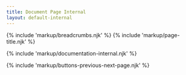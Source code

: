```yaml
---
title: Document Page Internal
layout: default-internal
---
```


{% include 'markup/breadcrumbs.njk' %}
{% include 'markup/page-title.njk' %}

{% include 'markup/documentation-internal.njk' %}

{% include 'markup/buttons-previous-next-page.njk' %}
